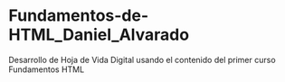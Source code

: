 # Fundamentos-de-HTML_Daniel_Alvarado
Desarrollo de Hoja de Vida Digital usando el contenido del primer curso Fundamentos HTML
